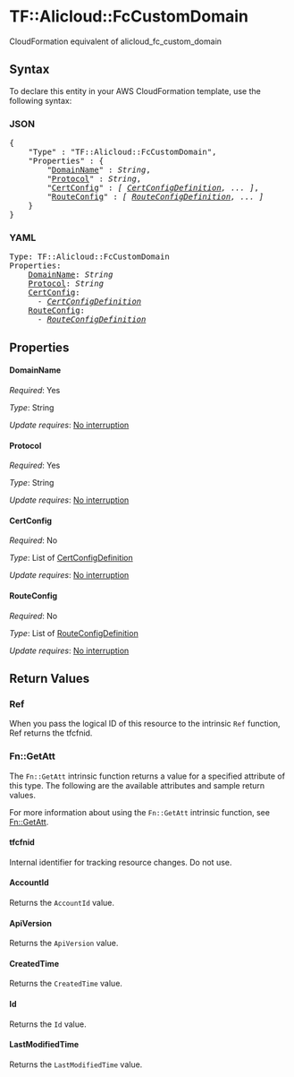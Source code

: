 # TF::Alicloud::FcCustomDomain

CloudFormation equivalent of alicloud_fc_custom_domain

## Syntax

To declare this entity in your AWS CloudFormation template, use the following syntax:

### JSON

<pre>
{
    "Type" : "TF::Alicloud::FcCustomDomain",
    "Properties" : {
        "<a href="#domainname" title="DomainName">DomainName</a>" : <i>String</i>,
        "<a href="#protocol" title="Protocol">Protocol</a>" : <i>String</i>,
        "<a href="#certconfig" title="CertConfig">CertConfig</a>" : <i>[ <a href="certconfigdefinition.md">CertConfigDefinition</a>, ... ]</i>,
        "<a href="#routeconfig" title="RouteConfig">RouteConfig</a>" : <i>[ <a href="routeconfigdefinition.md">RouteConfigDefinition</a>, ... ]</i>
    }
}
</pre>

### YAML

<pre>
Type: TF::Alicloud::FcCustomDomain
Properties:
    <a href="#domainname" title="DomainName">DomainName</a>: <i>String</i>
    <a href="#protocol" title="Protocol">Protocol</a>: <i>String</i>
    <a href="#certconfig" title="CertConfig">CertConfig</a>: <i>
      - <a href="certconfigdefinition.md">CertConfigDefinition</a></i>
    <a href="#routeconfig" title="RouteConfig">RouteConfig</a>: <i>
      - <a href="routeconfigdefinition.md">RouteConfigDefinition</a></i>
</pre>

## Properties

#### DomainName

_Required_: Yes

_Type_: String

_Update requires_: [No interruption](https://docs.aws.amazon.com/AWSCloudFormation/latest/UserGuide/using-cfn-updating-stacks-update-behaviors.html#update-no-interrupt)

#### Protocol

_Required_: Yes

_Type_: String

_Update requires_: [No interruption](https://docs.aws.amazon.com/AWSCloudFormation/latest/UserGuide/using-cfn-updating-stacks-update-behaviors.html#update-no-interrupt)

#### CertConfig

_Required_: No

_Type_: List of <a href="certconfigdefinition.md">CertConfigDefinition</a>

_Update requires_: [No interruption](https://docs.aws.amazon.com/AWSCloudFormation/latest/UserGuide/using-cfn-updating-stacks-update-behaviors.html#update-no-interrupt)

#### RouteConfig

_Required_: No

_Type_: List of <a href="routeconfigdefinition.md">RouteConfigDefinition</a>

_Update requires_: [No interruption](https://docs.aws.amazon.com/AWSCloudFormation/latest/UserGuide/using-cfn-updating-stacks-update-behaviors.html#update-no-interrupt)

## Return Values

### Ref

When you pass the logical ID of this resource to the intrinsic `Ref` function, Ref returns the tfcfnid.

### Fn::GetAtt

The `Fn::GetAtt` intrinsic function returns a value for a specified attribute of this type. The following are the available attributes and sample return values.

For more information about using the `Fn::GetAtt` intrinsic function, see [Fn::GetAtt](https://docs.aws.amazon.com/AWSCloudFormation/latest/UserGuide/intrinsic-function-reference-getatt.html).

#### tfcfnid

Internal identifier for tracking resource changes. Do not use.

#### AccountId

Returns the <code>AccountId</code> value.

#### ApiVersion

Returns the <code>ApiVersion</code> value.

#### CreatedTime

Returns the <code>CreatedTime</code> value.

#### Id

Returns the <code>Id</code> value.

#### LastModifiedTime

Returns the <code>LastModifiedTime</code> value.

